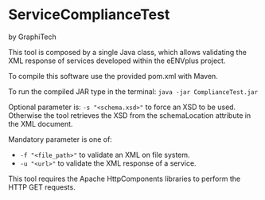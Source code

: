 # ServiceComplianceTest
by GraphiTech

This tool is composed by a single Java class, which allows validating the XML response of services developed within the eENVplus project.

To compile this software use the provided pom.xml with Maven.

To run the compiled JAR type in the terminal: `java -jar ComplianceTest.jar`

Optional parameter is: `-s "<schema.xsd>"` to force an XSD to be used.
Otherwise the tool retrieves the XSD from the schemaLocation attribute in the XML document.

Mandatory parameter is one of:

- `-f "<file_path>"` to validate an XML on file system.
- `-u "<url>"` to validate the XML response of a service.

This tool requires the Apache HttpComponents libraries to perform the HTTP GET requests.
